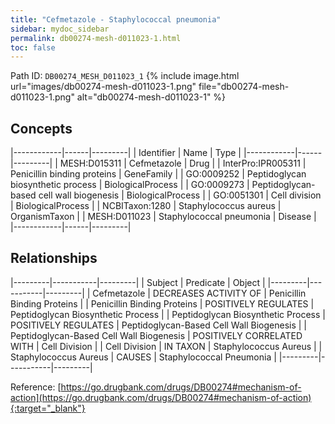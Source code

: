 ```yaml
---
title: "Cefmetazole - Staphylococcal pneumonia"
sidebar: mydoc_sidebar
permalink: db00274-mesh-d011023-1.html
toc: false 
---
```



Path ID: `DB00274_MESH_D011023_1`
{% include image.html url="images/db00274-mesh-d011023-1.png" file="db00274-mesh-d011023-1.png" alt="db00274-mesh-d011023-1" %}

## Concepts

|------------|------|---------|
| Identifier | Name | Type    |
|------------|------|---------|
| MESH:D015311 | Cefmetazole | Drug |
| InterPro:IPR005311 | Penicillin binding proteins | GeneFamily |
| GO:0009252 | Peptidoglycan biosynthetic process | BiologicalProcess |
| GO:0009273 | Peptidoglycan-based cell wall biogenesis | BiologicalProcess |
| GO:0051301 | Cell division | BiologicalProcess |
| NCBITaxon:1280 | Staphylococcus aureus | OrganismTaxon |
| MESH:D011023 | Staphylococcal pneumonia | Disease |
|------------|------|---------|

## Relationships

|---------|-----------|---------|
| Subject | Predicate | Object  |
|---------|-----------|---------|
| Cefmetazole | DECREASES ACTIVITY OF | Penicillin Binding Proteins |
| Penicillin Binding Proteins | POSITIVELY REGULATES | Peptidoglycan Biosynthetic Process |
| Peptidoglycan Biosynthetic Process | POSITIVELY REGULATES | Peptidoglycan-Based Cell Wall Biogenesis |
| Peptidoglycan-Based Cell Wall Biogenesis | POSITIVELY CORRELATED WITH | Cell Division |
| Cell Division | IN TAXON | Staphylococcus Aureus |
| Staphylococcus Aureus | CAUSES | Staphylococcal Pneumonia |
|---------|-----------|---------|

Reference: [https://go.drugbank.com/drugs/DB00274#mechanism-of-action](https://go.drugbank.com/drugs/DB00274#mechanism-of-action){:target="_blank"}